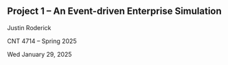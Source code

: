 ## Project 1 – An Event-driven Enterprise Simulation
Justin Roderick

CNT 4714 – Spring 2025

Wed January 29, 2025

